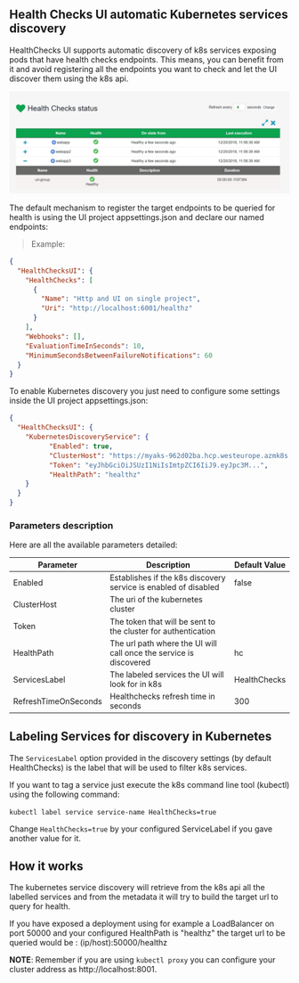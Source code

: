 ## Health Checks UI automatic Kubernetes services discovery

HealthChecks UI supports automatic discovery of k8s services exposing pods that have health checks endpoints. This means, you can benefit from it and avoid registering all the endpoints you want to check and let the UI discover them using the k8s api.

![k8s-discovery](./images/k8s-discovery-service.png)

The default mechanism to register the target endpoints to be queried for health is using the UI project appsettings.json and declare our named endpoints:

>Example:

```json
{
  "HealthChecksUI": {
    "HealthChecks": [
      {
        "Name": "Http and UI on single project",
        "Uri": "http://localhost:6001/healthz"
      }
    ],
    "Webhooks": [],
    "EvaluationTimeInSeconds": 10,
    "MinimumSecondsBetweenFailureNotifications": 60
  }
}
```


To enable Kubernetes discovery you just need to configure some settings inside the UI project appsettings.json:

```json
{
  "HealthChecksUI": {
    "KubernetesDiscoveryService": {
          "Enabled": true,
          "ClusterHost": "https://myaks-962d02ba.hcp.westeurope.azmk8s.io:443",
          "Token": "eyJhbGciOiJSUzI1NiIsImtpZCI6IiJ9.eyJpc3M...",      
          "HealthPath": "healthz"      
    }
  }
}
```

### Parameters description

Here are all the available parameters detailed:

| Parameter            | Description                                                        | Default Value |
| -------------------- | ------------------------------------------------------------------ | ------------- |
| Enabled              | Establishes if the k8s discovery service is enabled of disabled    | false         |
| ClusterHost          | The uri of the kubernetes cluster                                  |               |
| Token                | The token that will be sent to the cluster for authentication      |               |
| HealthPath           | The url path where the UI will call once the service is discovered | hc            |
| ServicesLabel        | The labeled services the UI will look for in k8s                   | HealthChecks  |
| RefreshTimeOnSeconds | Healthchecks refresh time in seconds                               | 300           |

## Labeling Services for discovery in Kubernetes

The `ServicesLabel` option provided in the discovery settings (by default HealthChecks) is the label that will be used to filter k8s services.

If you want to tag a service just execute the k8s command line tool (kubectl) using the following command:

`kubectl label service service-name HealthChecks=true`

Change `HealthChecks=true` by your configured ServiceLabel if you gave another value for it.

## How it works

The kubernetes service discovery will retrieve from the k8s api all the labelled services and from the metadata it will try to build the target url to query for health.

If you have exposed a deployment using for example a LoadBalancer on port 50000 and your configured  HealthPath is "healthz" the target url to be queried would be : (ip/host):50000/healthz

**NOTE**: Remember if you are using `kubectl proxy` you can configure your cluster address as http://localhost:8001.
